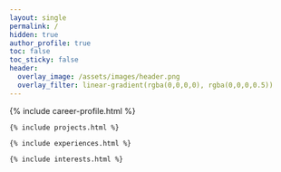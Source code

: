 ```yaml
---
layout: single
permalink: /
hidden: true
author_profile: true
toc: false
toc_sticky: false
header:
  overlay_image: /assets/images/header.png
  overlay_filter: linear-gradient(rgba(0,0,0,0), rgba(0,0,0,0.5))
---
```


<div class="main-wrapper">
	{% include career-profile.html %}

	{% include projects.html %}

	{% include experiences.html %}

    {% include interests.html %}

</div>